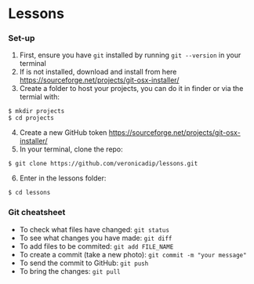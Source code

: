 # Lessons

### Set-up

1. First, ensure you have `git` installed by running `git --version` in your terminal
2. If is not installed, download and install from here https://sourceforge.net/projects/git-osx-installer/
3. Create a folder to host your projects, you can do it in finder or via the termial with:

```
$ mkdir projects
$ cd projects
```

4. Create a new GitHub token https://sourceforge.net/projects/git-osx-installer/
5. In your terminal, clone the repo:

```
$ git clone https://github.com/veronicadip/lessons.git
```

6. Enter in the lessons folder:

```
$ cd lessons
```


### Git cheatsheet

- To check what files have changed: `git status`
- To see what changes you have made: `git diff`
- To add files to be commited: `git add FILE_NAME`
- To create a commit (take a new photo): `git commit -m "your message"`
- To send the commit to GitHub: `git push`
- To bring the changes: `git pull`